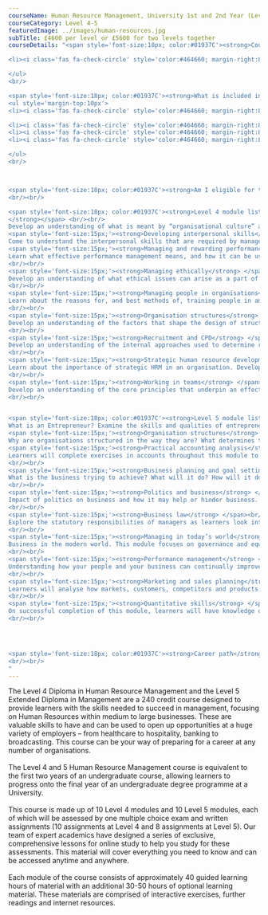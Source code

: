 ```yaml
---
courseName: Human Resource Management, University 1st and 2nd Year (Level 4 and 5)
courseCategory: Level 4-5
featuredImage: ../images/human-resources.jpg
subTitle: £4600 per level or £5600 for two levels together
courseDetails: "<span style='font-size:18px; color:#01937C'><strong>Course Fees</strong></span><br/><br/>The fee for enrolling onto the level 4 and level 5 courses together is £5600. Alternatively students can enrol onto a single level (level 4 or 5) for £4600 each.  Students can make payment using one of the following methods: <br/><ul style='margin-top:10px'>

<li><i class='fas fa-check-circle' style='color:#464660; margin-right:8px'></i>  Bank transfer</li>

</ul> 
<br/>

<span style='font-size:18px; color:#01937C'><strong>What is included in the cost of my course?</strong></span>
<ul style='margin-top:10px'>
<li><i class='fas fa-check-circle' style='color:#464660; margin-right:8px'></i>  All course material, including online modules and written assignments </li>

<li><i class='fas fa-check-circle' style='color:#464660; margin-right:8px'></i>  Dedicated student support</li>
<li><i class='fas fa-check-circle' style='color:#464660; margin-right:8px'></i>  Access to an online social learning forum</li>
<li><i class='fas fa-check-circle' style='color:#464660; margin-right:8px'></i>  Assignment marking and feedback</li>

</ul> 
<br/>



<span style='font-size:18px; color:#01937C'><strong>Am I eligible for this program?</strong></span><br/><br/> To enrol onto the level 4 course, you must be at least 18 and have a full secondary education. Before enrolling onto the level 5 course, you must have attained a level 4 or equivalent.
<br/><br/>

<span style='font-size:18px; color:#01937C'><strong>Level 4 module listing</strong></span><br/><br/> <span style='font-size:15px;'><strong>Culture and the organisation
</strong></span> <br/><br/>
Develop an understanding of what is meant by “organisational culture” and its various influences on the operation of the organisation itself.br/><br/>
<span style='font-size:15px;'><strong>Developing interpersonal skills</strong> </span> <br/><br/>
Come to understand the interpersonal skills that are required by managers and leaders in different managerial responsibilities. Learn how to develop these skills for improved performance.<br/><br/>
<span style='font-size:15px;'><strong>Managing and rewarding performance</strong> </span><br/><br/>
Learn what effective performance management means, and how it can be used to improve workplace performance, both in terms of discipline and reward.
<br/><br/>
<span style='font-size:15px;'><strong>Managing ethically</strong> </span><br/><br/>
Develop an understanding of what ethical issues can arise as a part of effective management, how ethical decisions can be made, and what the legal and regulatory context of what workplace ethics looks like.
<br/><br/>
<span style='font-size:15px;'><strong>Managing people in organisations</strong> </span><br/><br/>
Learn about the reasons for, and best methods of, training people in an organisation.
<br/><br/>
<span style='font-size:15px;'><strong>Organisation structures</strong> </span><br/><br/>
Develop an understanding of the factors that shape the design of structure within organisations, and how the organisational structure can influence management strategy.
<br/><br/>
<span style='font-size:15px;'><strong>Recruitment and CPD</strong> </span><br/><br/>
Develop an understanding of the internal approaches used to determine recruitment needs, and of the different approaches taken by organisations to attract and select potential candidates. Learn about the requirements of contracts of employment, and the importance of personal development.
<br/><br/>
<span style='font-size:15px;'><strong>Strategic human resource development</strong> </span><br/><br/>
Learn about the importance of strategic HRM in an organisation. Develop knowledge concerning the analysis of various factors impacting the labour market, the ways in which employment can be terminated, and the different forms of discrimination.
<br/><br/>
<span style='font-size:15px;'><strong>Working in teams</strong> </span><br/><br/>
Develop an understanding of the core principles that underpin an effective team, both in terms of team membership and team leadership.
<br/><br/>


<span style='font-size:18px; color:#01937C'><strong>Level 5 module listing</strong></span><br/><br/> <span style='font-size:15px;'><strong>The entrepreneurial manager</strong></span> <br/><br/>
What is an Entrepreneur? Examine the skills and qualities of entrepreneurship.<br/><br/>
<span style='font-size:15px;'><strong>Organisation structures</strong> </span> <br/><br/>
Why are organisations structured in the way they are? What determines the optimum structure and how does it differ between organisations? In this module, learners will look at the numerous models and theories that make up organisational structure.<br/><br/>
<span style='font-size:15px;'><strong>Practical accounting analysis</strong> </span><br/><br/>
Learners will complete exercises in accounts throughout this module to understand what they are telling us and the actions that analysis can precipitate.
<br/><br/>
<span style='font-size:15px;'><strong>Business planning and goal setting</strong> </span><br/><br/>
What is the business trying to achieve? What will it do? How will it do it? This module focuses on the creation of clear goals and clear plans to achieve a clear objective.
<br/><br/>
<span style='font-size:15px;'><strong>Politics and business</strong> </span><br/><br/>
Impact of politics on business and how it may help or hinder business. This module will educate learners on economic impact, exports and government support.
<br/><br/>
<span style='font-size:15px;'><strong>Business law</strong> </span><br/><br/>
Explore the statutory responsibilities of managers as learners look into the legalities of business and business executives.
<br/><br/>
<span style='font-size:15px;'><strong>Managing in today’s world</strong> </span><br/><br/>
Business in the modern world. This module focuses on governance and equality as a means to do right in business.
<br/><br/>
<span style='font-size:15px;'><strong>Performance management</strong> </span><br/><br/>
Understanding how your people and your business can continually improve together, learners will review reward structures, CPD, training and development to ensure high performance in business.
<br/><br/>
<span style='font-size:15px;'><strong>Marketing and sales planning</strong> </span><br/><br/>
Learners will analyse how markets, customers, competitors and products can come together in a cohesive plan.
<br/><br/>
<span style='font-size:15px;'><strong>Quantitative skills</strong> </span><br/><br/>
On successful completion of this module, learners will have knowledge of numeric exercises and will understand their use within the context of the business.
<br/><br/>




<span style='font-size:18px; color:#01937C'><strong>Career path</strong></span><br/><br/> Successful completion of The Undergraduate Level 4 (Human Resource Management course) and Level 5 (Extended Diploma in Management) and the final year of an accredited Undergraduate Degree programme, students will have attained the right credentials to go on and apply for a job in management, HR, strategic business management or business consultancy.
<br/><br/>
"
---
```

The Level 4 Diploma in Human Resource Management and the Level 5 Extended Diploma in Management are a 240 credit course designed to provide learners with the skills needed to succeed in management, focusing on Human Resources within medium to large businesses. These are valuable skills to have and can be used to open up opportunities at a huge variety of employers – from healthcare to hospitality, banking to broadcasting. This course can be your way of preparing for a career at any number of organisations.
<br/><br/>
The Level 4 and 5 Human Resource Management course is equivalent to the first two years of an undergraduate course, allowing learners to progress onto the final year of an undergraduate degree programme at a University.
<br/><br/>
This course is made up of 10 Level 4 modules and 10 Level 5 modules, each of which will be assessed by one multiple choice exam and written assignments (10 assignments at Level 4 and 8 assignments at Level 5). Our team of expert academics have designed a series of exclusive, comprehensive lessons for online study to help you study for these assessments. This material will cover everything you need to know and can be accessed anytime and anywhere.
<br/><br/>
Each module of the course consists of approximately 40 guided learning hours of material with an additional 30-50 hours of optional learning material. These materials are comprised of interactive exercises, further readings and internet resources.